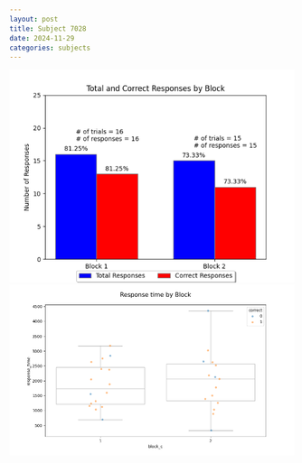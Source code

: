 ```yaml
---
layout: post
title: Subject 7028
date: 2024-11-29
categories: subjects
---
```


![](data/7028/run-1/7028_ATS_responses.png)
![](data/7028/run-1/7028_ATS_rt.png)
